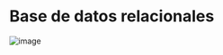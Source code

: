 # Base de datos relacionales
![image](https://user-images.githubusercontent.com/91051075/151154783-eaf3ef61-e9d2-49d2-afed-a740def98074.png)






         
